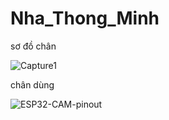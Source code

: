 # Nha_Thong_Minh
sơ đồ chân 

![Capture1](https://user-images.githubusercontent.com/81307877/222785058-d9d7853e-0be2-4574-b41e-40886cb839d7.PNG)

chân dùng

![ESP32-CAM-pinout](https://user-images.githubusercontent.com/81307877/222785064-d0e8ca8e-91f5-4849-9185-8c59fad4a0a3.png)

